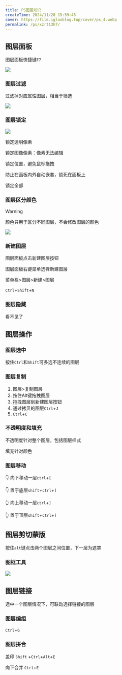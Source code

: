 ```yaml
---
title: PS图层知识
createTime: 2024/11/28 15:59:45
cover: https://file.iglooblog.top/cover/ps_4.webp
permalink: /ps/xzrt13h7/
---
```

## 图层面板

图层面板快捷键`F7`

![](https://file.iglooblog.top/ps/PixPin_2024-10-07_20-32-29.webp)

### 图层过滤

过滤掉对应属性图层，相当于筛选

![](https://file.iglooblog.top/ps/PixPin_2025-01-20_21-16-01.png)

### 图层锁定

![](https://file.iglooblog.top/ps/%E6%88%AA%E5%B1%8F2025-01-20%2021.14.56.png)

锁定透明像素

锁定图像像素：像素无法编辑

锁定位置，避免鼠标拖拽

防止在画板内外自动嵌套，锁死在画板上

锁定全部

### 图层区分颜色

> [!warning]
>
> 颜色只用于区分不同图层，不会修改图层的颜色

![](https://file.iglooblog.top/ps/PixPin_2025-01-20_21-18-06.png)

### 新建图层

图层面板点击新建图层按钮

图层面板右键菜单选择新建图层

菜单栏>图层>新建>图层

`Ctrl`+`Shift`+`N`

### 图层隐藏

看不见了

## 图层操作

### 图层选中

按住`Ctrl`和`Shift`可多选不连续的图层

### 图层复制

1. 图层>复制图层
2. 按住Alt键拖拽图层
3. 拖拽图层到新建图层按钮
4. 通过拷贝的图层`Ctrl`+`J`
5. `Ctrl`+`C`

### 不透明度和填充

不透明度针对整个图层，包括图层样式

填充针对颜色

### 图层移动

👇 向下移动一层`ctrl`+`[`

👇 置于底层`shift`+`ctrl`+`]`

👆 向上移动一层`ctrl`+`]`

👆 置于顶层`shift`+`ctrl`+`]`

## 图层剪切蒙版

按住`alt`键点击两个图层之间位置，下一层为遮罩

### 图框工具

![](https://file.iglooblog.top/ps/PixPin_2024-10-07_20-38-01.webp)

## 图层链接

选中一个图层情况下，可联动选择链接的图层

### 图层编组

`Ctrl`+`G`

### 图层拼合

盖印 `Shift` +`Ctrl`+`Alt`+`E`

向下合并 `Ctrl`+`E`

